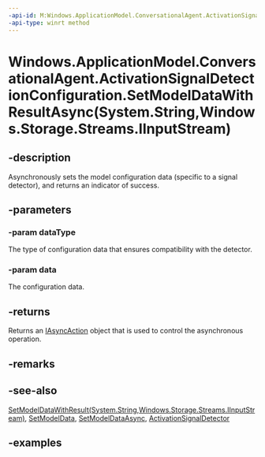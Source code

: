 ```yaml
---
-api-id: M:Windows.ApplicationModel.ConversationalAgent.ActivationSignalDetectionConfiguration.SetModelDataWithResultAsync(System.String,Windows.Storage.Streams.IInputStream)
-api-type: winrt method
---
```


# Windows.ApplicationModel.ConversationalAgent.ActivationSignalDetectionConfiguration.SetModelDataWithResultAsync(System.String,Windows.Storage.Streams.IInputStream)

<!--
public Windows.Foundation.IAsyncOperation<Windows.ApplicationModel.ConversationalAgent.ActivationSignalDetectionConfigurationSetModelDataResult> SetModelDataWithResultAsync (string dataType, Windows.Storage.Streams.IInputStream data);
-->

## -description

Asynchronously sets the model configuration data (specific to a signal detector), and returns an indicator of success.

## -parameters

### -param dataType

The type of configuration data that ensures compatibility with the detector.

### -param data

The configuration data.

## -returns

Returns an [IAsyncAction](../windows.foundation/iasyncaction.md) object that is used to control the asynchronous operation.

## -remarks

## -see-also

[SetModelDataWithResult(System.String,Windows.Storage.Streams.IInputStream)](activationsignaldetectionconfiguration_setmodeldatawithresult_384345367.md), [SetModelData](activationsignaldetectionconfiguration_setmodeldata_1028385656.md), [SetModelDataAsync](activationsignaldetectionconfiguration_setmodeldataasync_290934661.md), [ActivationSignalDetector](activationsignaldetector.md)

## -examples

